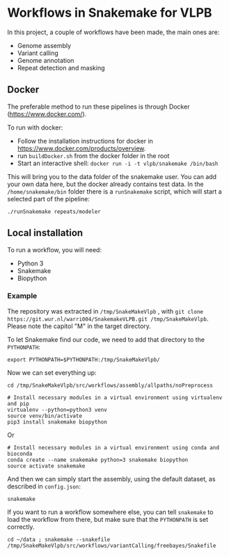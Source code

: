 # Workflows in Snakemake for VLPB #

In this project, a couple of workflows have been made, the main ones are:

* Genome assembly
* Variant calling
* Genome annotation
* Repeat detection and masking


## Docker ##
The preferable method to run these pipelines is through Docker (https://www.docker.com/).

To run with docker:

- Follow the installation instructions for docker in https://www.docker.com/products/overview.
- run `buildDocker.sh` from the docker folder in the root
- Start an interactive shell: `docker run -i -t vlpb/snakemake /bin/bash`

This will bring you to the data folder of the snakemake user. You can add your own data here, but the docker already contains test data.
In the `/home/snakemake/bin` folder there is a `runSnakemake` script, which will start a selected part of the pipeline:

`./runSnakemake repeats/modeler`



## Local installation ##

To run a workflow, you will need:

* Python 3
* Snakemake
* Biopython

### Example ###

The repository was extracted in `/tmp/SnakeMakeVlpb` , with ```git clone https://git.wur.nl/warri004/SnakemakeVLPB.git /tmp/SnakeMakeVlpb```.
Please note the capitol "M" in the target directory.

To let Snakemake find our code, we need to add that directory to the `PYTHONPATH`:

    export PYTHONPATH=$PYTHONPATH:/tmp/SnakeMakeVlpb/

Now we can set everything up:

    cd /tmp/SnakeMakeVlpb/src/workflows/assembly/allpaths/noPreprocess

    # Install necessary modules in a virtual environment using virtualenv and pip
    virtualenv --python=python3 venv
    source venv/bin/activate
    pip3 install snakemake biopython

Or

    # Install necessary modules in a virtual environment using conda and bioconda
    conda create --name snakemake python=3 snakemake biopython
    source activate snakemake

And then we can simply start the assembly, using the default dataset, as described in `config.json`:

    snakemake

If you want to run a workflow somewhere else, you can tell `snakemake` to load the workflow from there, but make sure that the `PYTHONPATH` is set correctly.

    cd ~/data ; snakemake --snakefile /tmp/SnakeMakeVlpb/src/workflows/variantCalling/freebayes/Snakefile
